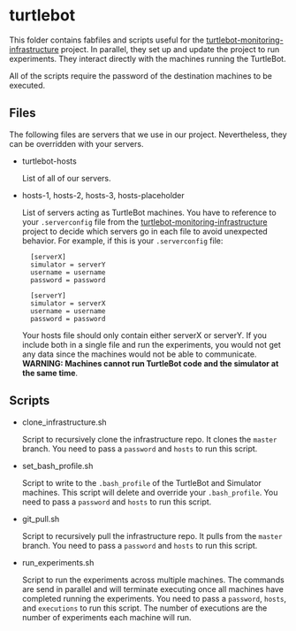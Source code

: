 # turtlebot

This folder contains fabfiles and scripts useful for the 
[turtlebot-monitoring-infrastructure](https://github.com/miguelvelezmj25/turtlebot-monitoring-infrastructure) 
project. In parallel, they set up and update the project to run experiments. They interact directly with
the machines running the TurtleBot.

All of the scripts require the password of the destination machines to be executed. 

## Files

The following files are servers that we use in our project. Nevertheless, they can be
overridden with your servers.

* turtlebot-hosts

  List of all of our servers.

* hosts-1, hosts-2, hosts-3, hosts-placeholder

  List of servers acting as TurtleBot machines. You have to reference to your ```.serverconfig``` file
  from the [turtlebot-monitoring-infrastructure](https://github.com/miguelvelezmj25/turtlebot-monitoring-infrastructure) 
  project to decide which servers go in each file to avoid unexpected behavior. For example, if this is your ```.serverconfig```
  file:
  
        [serverX]
        simulator = serverY
        username = username
        password = password
        
        [serverY]
        simulator = serverX
        username = username
        password = password
        
  Your hosts file should only contain either serverX or serverY. If you include both in a single file and run 
  the experiments, you would not get any data since the machines would not be able to communicate. **WARNING: 
  Machines cannot run TurtleBot code and the simulator at the same time**.

## Scripts

* clone_infrastructure.sh

  Script to recursively clone the infrastructure repo. It clones the ```master``` branch. You need to pass a ```password``` 
  and ```hosts``` to run this script.

* set_bash_profile.sh

  Script to write to the ```.bash_profile``` of the TurtleBot and Simulator machines. This script
  will delete and override your ```.bash_profile```. You need to pass a ```password``` 
  and ```hosts``` to run this script.

* git_pull.sh

  Script to recursively pull the infrastructure repo. It pulls from the ```master``` branch. You need to pass a ```password``` 
  and ```hosts``` to run this script.

* run_experiments.sh

  Script to run the experiments across multiple machines. The commands are send in parallel and will terminate 
  executing once all machines have completed running the experiments. You need to pass a ```password```, ```hosts```, 
  and ```executions``` to run this script. The number of executions are the number of experiments each machine 
  will run.
